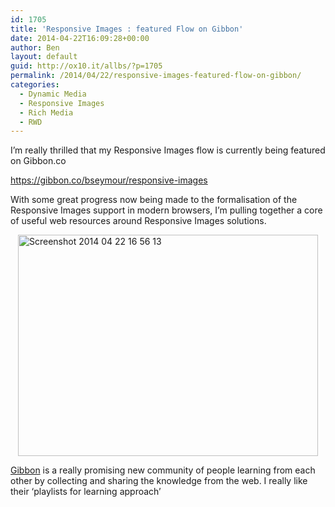 ```yaml
---
id: 1705
title: 'Responsive Images : featured Flow on Gibbon'
date: 2014-04-22T16:09:28+00:00
author: Ben
layout: default
guid: http://ox10.it/allbs/?p=1705
permalink: /2014/04/22/responsive-images-featured-flow-on-gibbon/
categories:
  - Dynamic Media
  - Responsive Images
  - Rich Media
  - RWD
---
```

I’m really thrilled that my Responsive Images flow is currently being featured on Gibbon.co

<https://gibbon.co/bseymour/responsive-images>

With some great progress now being made to the formalisation of the Responsive Images support in modern browsers, I&#8217;m pulling together a core of useful web resources around Responsive Images solutions.

<img style="display: block; margin-left: auto; margin-right: auto; border: 0px;" title="Screenshot 2014-04-22 16.56.13.png" src="http://ox10.it/allbs/wp-content/uploads/2014/04/Screenshot-2014-04-22-16.56.13.png" alt="Screenshot 2014 04 22 16 56 13" width="480" height="354" border="0" />

[Gibbon](https://gibbon.co/) is a really promising new community of people learning from each other by collecting and sharing the knowledge from the web. I really like their &#8216;playlists for learning approach&#8217;